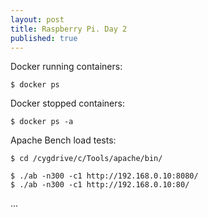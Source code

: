 ```yaml
---
layout: post
title: Raspberry Pi. Day 2
published: true
---
```


Docker running containers:  

	$ docker ps  
  
Docker stopped containers:  

	$ docker ps -a  
  
Apache Bench load tests:  
  
	$ cd /cygdrive/c/Tools/apache/bin/
  
	$ ./ab -n300 -c1 http://192.168.0.10:8080/	 
	$ ./ab -n300 -c1 http://192.168.0.10:80/	 

...



